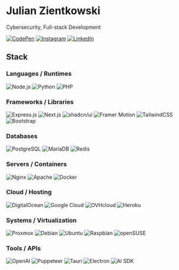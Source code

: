 

# Julian Zientkowski

Cybersecurity, Full-stack Development

[![CodePen](https://img.shields.io/badge/CodePen-black?style=flat\&logo=codepen\&logoColor=white)](https://codepen.io/pingwinek_spk)
[![Instagram](https://img.shields.io/badge/Instagram-E4405F?style=flat\&logo=instagram\&logoColor=white)](https://www.instagram.com/zientkowskii_/)
[![LinkedIn](https://img.shields.io/badge/LinkedIn-0A66C2?style=flat\&logo=linkedin\&logoColor=white)](https://www.linkedin.com/in/julian-zientkowski/)



## Stack

### Languages / Runtimes
![Node.js](https://img.shields.io/badge/Node.js-339933?style=flat&logo=nodedotjs&logoColor=white)
![Python](https://img.shields.io/badge/Python-3776AB?style=flat&logo=python&logoColor=white)
![PHP](https://img.shields.io/badge/PHP-777BB4?style=flat&logo=php&logoColor=white)

### Frameworks / Libraries
![Express.js](https://img.shields.io/badge/Express.js-000000?style=flat&logo=express&logoColor=white)
![Next.js](https://img.shields.io/badge/Next.js-000000?style=flat&logo=nextdotjs&logoColor=white)
![shadcn/ui](https://img.shields.io/badge/shadcn%2Fui-000000?style=flat&logo=shadcnui&logoColor=white)
![Framer Motion](https://img.shields.io/badge/Framer_Motion-0055FF?style=flat&logo=framer&logoColor=white)
![TailwindCSS](https://img.shields.io/badge/TailwindCSS-38B2AC?style=flat&logo=tailwindcss&logoColor=white)
![Bootstrap](https://img.shields.io/badge/Bootstrap-7952B3?style=flat&logo=bootstrap&logoColor=white)

### Databases
![PostgreSQL](https://img.shields.io/badge/PostgreSQL-4169E1?style=flat&logo=postgresql&logoColor=white)
![MariaDB](https://img.shields.io/badge/MariaDB-003545?style=flat&logo=mariadb&logoColor=white)
![Redis](https://img.shields.io/badge/Redis-DC382D?style=flat&logo=redis&logoColor=white)

### Servers / Containers
![Nginx](https://img.shields.io/badge/Nginx-009639?style=flat&logo=nginx&logoColor=white)
![Apache](https://img.shields.io/badge/Apache-D22128?style=flat&logo=apache&logoColor=white)
![Docker](https://img.shields.io/badge/Docker-2496ED?style=flat&logo=docker&logoColor=white)

### Cloud / Hosting
![DigitalOcean](https://img.shields.io/badge/DigitalOcean-0080FF?style=flat&logo=digitalocean&logoColor=white)
![Google Cloud](https://img.shields.io/badge/Google_Cloud-4285F4?style=flat&logo=googlecloud&logoColor=white)
![OVHcloud](https://img.shields.io/badge/OVH_Cloud-00185E?style=flat&logo=ovh&logoColor=white)
![Heroku](https://img.shields.io/badge/Heroku-430098?style=flat&logo=heroku&logoColor=white)

### Systems / Virtualization
![Proxmox](https://img.shields.io/badge/Proxmox-E57000?style=flat&logo=proxmox&logoColor=white)
![Debian](https://img.shields.io/badge/Debian-A81D33?style=flat&logo=debian&logoColor=white)
![Ubuntu](https://img.shields.io/badge/Ubuntu-E95420?style=flat&logo=ubuntu&logoColor=white)
![Raspbian](https://img.shields.io/badge/Raspberry_Pi-A22846?style=flat&logo=raspberrypi&logoColor=white)
![openSUSE](https://img.shields.io/badge/openSUSE-73BA25?style=flat&logo=opensuse&logoColor=white)

### Tools / APIs
![OpenAI](https://img.shields.io/badge/OpenAI-412991?style=flat&logo=openai&logoColor=white)
![Puppeteer](https://img.shields.io/badge/Puppeteer-40B5A4?style=flat&logo=puppeteer&logoColor=white)
![Tauri](https://img.shields.io/badge/Tauri-24C8DB?style=flat&logo=tauri&logoColor=white)
![Electron](https://img.shields.io/badge/Electron-47848F?style=flat&logo=electron&logoColor=white)
![AI SDK](https://img.shields.io/badge/AI--SDK-0A84FF?style=flat&logoColor=white)

